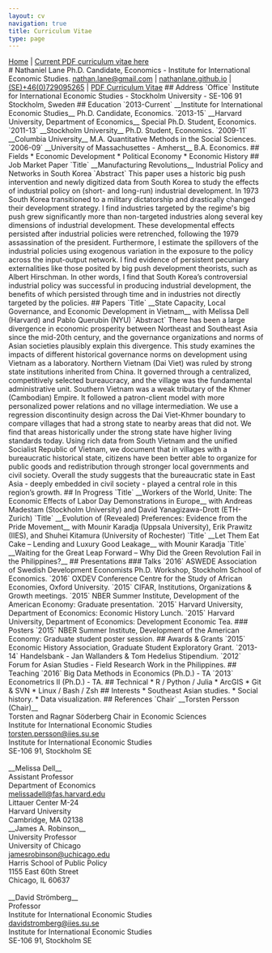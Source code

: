 ```yaml
---
layout: cv
navigation: true
title: Curriculum Vitae
type: page
---
```

<div class="ribbon left red">
  <a href="http://nathanlane.github.io" class="fa fa-github"> Home</a> |
  <a href="https://www.dropbox.com/s/y95hig4x3c3b0pn/NathanLane_IIES_20162017.pdf?dl=0" class="fa fa-save"> Current PDF curriculum vitae here</a>
</div>
# Nathaniel Lane
Ph.D. Candidate, Economics - Institute for International Economic Studies.
<i class="fa fa-envelope"></i> <a href="mailto:nathan.lane@gmail.com">nathan.lane@gmail.com</a> | <i class="fa fa-github"></i> <a href="http://nathanlane.github.com/">nathanlane.github.io</a> | <i class="fa fa-phone"></i> <a href="">(SE)+46(0)729095265</a> |
<i class="fa fa-save"></i> <a href="https://www.dropbox.com/s/y95hig4x3c3b0pn/NathanLane_IIES_20162017.pdf?dl=0">PDF Curriculum Vitae</a>
## Address
`Office`
Institute for International Economic Studies - Stockholm University - SE-106 91 Stockholm, Sweden
## Education
`2013-Current`
__Institute for International Economic Studies__ Ph.D. Candidate, Economics.
`2013-15`
__Harvard University, Department of Economics__ Special Ph.D. Student, Economics.
`2011-13`
__Stockholm University__ Ph.D. Student, Economics.
`2009-11`
__Columbia University__ M.A. Quantitative Methods in the Social Sciences.
`2006-09`
__University of Massachusettes - Amherst__ B.A. Economics.
## Fields
* Economic Development
* Political Economy
* Economic History
## Job Market Paper
`Title` 
__Manufacturing Revolutions__
Industrial Policy and Networks in South Korea
`Abstract` 
This paper uses a historic big push intervention and newly digitized data from South Korea to study the effects of industrial policy on (short- and long-run) industrial development. In 1973 South Korea transitioned to a military dictatorship and drastically changed their development strategy. I find industries targeted by the regime's big push grew significantly more than non-targeted industries along several key dimensions of industrial development. These developmental effects persisted after industrial policies were retrenched, following the 1979 assassination of the president. Furthermore, I estimate the spillovers of the industrial policies using exogenous variation in the exposure to the policy across the input-output network. I find evidence of persistent pecuniary externalities like those posited by big push development theorists, such as Albert Hirschman. In other words, I find that South Korea’s controversial industrial policy was successful in producing industrial development, the benefits of which persisted through time and in industries not directly targeted by the policies.
## Papers
`Title` 
__State Capacity, Local Governance, and Economic Development in Vietnam__
with Melissa Dell (Harvard) and Pablo Querubin (NYU)
`Abstract` 
There has been a large divergence in economic prosperity between Northeast and Southeast Asia since the mid-20th century, and the governance organizations and norms of Asian societies plausibly explain this divergence. This study examines the impacts of different historical governance norms on development using Vietnam as a laboratory. Northern Vietnam (Dai Viet) was ruled by strong state institutions inherited from China. It governed through a centralized, competitively selected bureaucracy, and the village was the fundamental administrative unit. Southern Vietnam was a weak tributary of the Khmer (Cambodian) Empire. It followed a patron-client model with more personalized power relations and no village intermediation. We use a regression discontinuity design across the Dai Viet-Khmer boundary to compare villages that had a strong state to nearby areas that did not. We find that areas historically under the strong state have higher living standards today. Using rich data from South Vietnam and the unified Socialist Republic of Vietnam, we document that in villages with a bureaucratic historical state, citizens have been better able to organize for public goods and redistribution through stronger local governments and civil society. Overall the study suggests that the bureaucratic state in East Asia - deeply embedded in civil society - played a central role in this region’s growth.
## In Progress
`Title` 
__Workers of the World, Unite: The Economic Effects of Labor Day Demonstrations in Europe__
with Andreas Madestam (Stockholm University) and David Yanagizawa-Drott (ETH-Zurich)
`Title` 
__Evolution of (Revealed) Preferences: Evidence from the Pride Movement__
with Mounir Karadja (Uppsala University), Erik Prawitz (IIES), and Shuhei Kitamura (University of Rochester)
`Title` 
__Let Them Eat Cake – Lending and Luxury Good Leakage__ 
with Mounir Karadja
`Title` 
__Waiting for the Great Leap Forward – Why Did the Green Revolution Fail in the Philippines?__
## Presentations
### Talks
`2016`
ASWEDE Association of Swedish Development Economists Ph.D. Workshop, Stockholm School of Economics.
`2016`
OXDEV Conference Centre for the Study of African Economies, Oxford University.
`2015`
CIFAR, Institutions, Organizations & Growth meetings.
`2015`
NBER Summer Institute, Development of the American Economy: Graduate presentation.
`2015`
Harvard University, Department of Economics: Economic History Lunch.
`2015`
Harvard University, Department of Economics: Development Economic Tea.
### Posters
`2015`
NBER Summer Institute, Development of the American Economy: Graduate student poster session.
## Awards & Grants
`2015`
Economic History Association, Graduate Student Exploratory Grant.
`2013-14`
Handelsbank - Jan Wallanders & Tom Hedelius Stipendium.
`2012`
Forum for Asian Studies - Field Research Work in the Philippines.
## Teaching
`2016`
Big Data Methods in Economics (Ph.D.) - TA
`2013`
Econometrics II (Ph.D.) - TA.
## Technical
* R / Python / Julia
* ArcGIS
* Git & SVN
* Linux / Bash / Zsh
## Interests
* Southeast Asian studies.
* Social history.
* Data visualization.
## References
`Chair`
__Torsten Persson (Chair)__ <br>
Torsten and Ragnar Söderberg Chair in Economic Sciences<br>
Institute for International Economic Studies <br>
<i class="fa fa-envelope"></i> <a href="mailto:torsten.persson@iies.su.se">torsten.persson@iies.su.se</a> <br>
Institute for International Economic Studies<br>
SE-106 91, Stockholm SE <br>
<br>
__Melissa Dell__<br>
Assistant Professor <br>
Department of Economics <br>
<i class="fa fa-envelope"></i> <a href="mailto:melissadell@fas.harvard.edu">melissadell@fas.harvard.edu</a><br>
Littauer Center M-24 <br>
Harvard University<br>
Cambridge, MA 02138
<br>
__James A. Robinson__<br>
University Professor <br>
University of Chicago <br>
<i class="fa fa-envelope"></i> <a href="mailto:jamesrobinson@uchicago.edu">jamesrobinson@uchicago.edu</a><br>
Harris School of Public Policy <br>
1155 East 60th Street <br>
Chicago, IL 60637 <br>
<br>
__David Strömberg__ <br>
Professor<br>
Institute for International Economic Studies <br>
<i class="fa fa-envelope"></i> <a href="mailto:davidstromberg@iies.su.se">davidstromberg@iies.su.se</a> <br>
Institute for International Economic Studies<br>
SE-106 91, Stockholm SE <br>
<!-- ### Footer
Last updated: May 2013 -->
